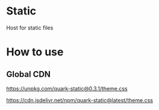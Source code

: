 # Static
Host for static files

# How to use
## Global CDN

https://unpkg.com/quark-static@0.3.1/theme.css

https://cdn.jsdelivr.net/npm/quark-static@latest/theme.css